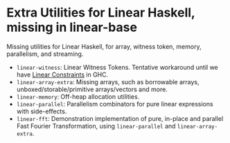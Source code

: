 # Extra Utilities for Linear Haskell, missing in linear-base

Missing utilities for Linear Haskell, for array, witness token, memory, parallelism, and streaming.

- `linear-witness`: Linear Witness Tokens. Tentative workaround until we have [Linear Constraints](https://github.com/ghc-proposals/ghc-proposals/pull/621) in GHC.
- `linear-array-extra`: Missing arrays, such as borrowable arrays, unboxed/storable/primitive arrays/vectors and more.
- `linear-memory`: Off-heap allocation utilities.
- `linear-parallel`: Parallelism combinators for pure linear expressions with side-effects.
- `linear-fft`: Demonstration implementation of pure, in-place and parallel Fast Fourier Transformation, using `linear-parallel` and `linear-array-extra`.
